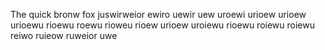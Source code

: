 The quick bronw fox juswirweior ewiro uewir uew uroewi urioew urioew urioewu rioewu roewu rioweu rioew urioew uroiewu rioewu roiewu roiewu reiwo ruieow ruweior uwe
